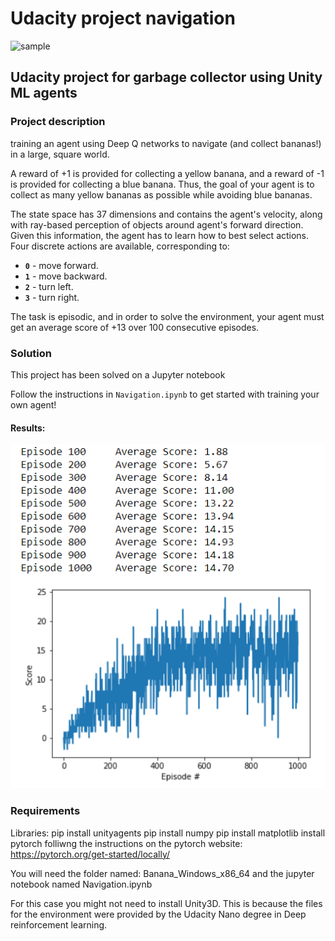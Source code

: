 # Udacity project navigation

![sample](./images/banana-collector.gif)

## Udacity project for garbage collector using Unity ML agents

### Project description
training an agent using Deep Q networks to navigate (and collect bananas!) in a large, square world. 

A reward of +1 is provided for collecting a yellow banana, and a reward of -1 is provided for collecting a blue banana.  Thus, the goal of your agent is to collect as many yellow bananas as possible while avoiding blue bananas.  

The state space has 37 dimensions and contains the agent's velocity, along with ray-based perception of objects around agent's forward direction.  Given this information, the agent has to learn how to best select actions.  Four discrete actions are available, corresponding to:
- **`0`** - move forward.
- **`1`** - move backward.
- **`2`** - turn left.
- **`3`** - turn right.

The task is episodic, and in order to solve the environment, your agent must get an average score of +13 over 100 consecutive episodes.


### Solution

This project has been solved on a Jupyter notebook 

Follow the instructions in `Navigation.ipynb` to get started with training your own agent!  

#### Results:
![results](./images/Results.png)


### Requirements
Libraries:
pip install unityagents
pip install numpy
pip install matplotlib
install pytorch folliwng the instructions on the pytorch website: https://pytorch.org/get-started/locally/

You will need the folder named: Banana_Windows_x86_64 and the jupyter notebook named Navigation.ipynb

For this case you might not need to install Unity3D. This is because the files for the environment were provided by the Udacity Nano degree in Deep reinforcement learning.


